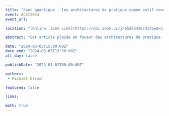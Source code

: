 ```yaml
---
title: "Saut quantique : les architectures de pratique comme outil conceptuel dans la recherche sur les pratiques de l'information"
event: ACSI2024
event_url: 

location: "[Online, Zoom Link](https://ubc.zoom.us/j/65266436731?pwd=L1dJRGwrYjNueldyUkFwZXZvc2dpUT09)"

abstract: "Cet article plaide en faveur des architectures de pratique (Kemmis, et al., 2014 ; Mahon et al. 2017) en tant qu'outil conceptuel utile dans la recherche sur les pratiques de l'information. Il soutient que les architectures de pratique fournissent un cadre mésosociologique qui pourrait être utilisé pour répondre à la critique de longue date de la focalisation étroite sur le chercheur d'information individuel dans la recherche traditionnelle sur l'information. Le document donne un bref aperçu des concepts clés du cadre (par exemple, les arrangements culturels-discursifs, matériels-économiques, socio-politiques). Il utilise les résultats d’une étude en cours sur les pratiques informationnelles dans des contextes archéologiques pour fournir un exemple de la manière dont ils peuvent être appliqués à la recherche sur les pratiques informationnelles."

date: "2024-06-05T15:00:00Z"
date_end: "2024-06-05T15:30:00Z"
all_day: false

publishDate: "2023-01-01T00:00:00Z"

authors:
 - Michael Olsson

featured: false

links:

math: true
---
```




